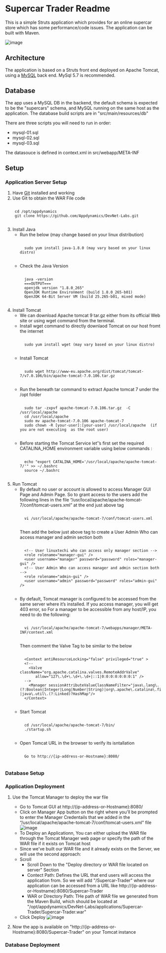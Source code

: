 # Supercar Trader Readme

This is a simple Struts application which provides for an online supercar store which has some performance/code issues. The application can be built with Maven.

![image](doc-images/supercars-home.png)

## Architecture

The application is based on a Struts front end deployed on Apache Tomcat, using a [MySQL](https://www.mysql.com) back end.  MySql 5.7 is recommended.


## Database

The app uses a MySQL DB in the backend, the default schema is expected to be the "supercars" schema, and MySQL running on the same host as the application. The database build scripts are in "src/main/resources/db"

There are three scripts you will need to run in order:

- mysql-01.sql
- mysql-02.sql
- mysql-03.sql

The datasouce is defined in context.xml in src/webapp/META-INF

## Setup

### Application Server Setup

1. Have [Git](https://git-scm.com) installed and working
1. Use Git to obtain the WAR File code
	<pre><code>
	cd /opt/appdynamics
 	git clone https://github.com/Appdynamics/DevNet-Labs.git
 	</code></pre>
1. Install Java
	- Run the below (may change  based on your linux distribution)
		<pre><code>
 		sudo yum install java-1.8.0 (may vary based on your linux distro)
 		</code></pre>
	- Check the Java Version
		<pre><code>
 		java -version
		===OUTPUT===
		openjdk version "1.8.0_265"
		OpenJDK Runtime Environment (build 1.8.0_265-b01)
		OpenJDK 64-Bit Server VM (build 25.265-b01, mixed mode)
 		</code></pre>
1. Install Tomcat
	- We can download Apache tomcat 9 tar.gz either from its official Web site or using wget command from the terminal.
	- Install wget  command to  directly downlaod Tomcat on  our host fromt the internet
		<pre><code>
 		sudo yum install wget (may vary based on your linux distro)
 		</code></pre>
	- Install Tomcat
		<pre><code>
 		sudo wget http://www-eu.apache.org/dist/tomcat/tomcat-7/v7.0.106/bin/apache-tomcat-7.0.106.tar.gz
 		</code></pre>
	- Run the beneath tar command to extract Apache tomcat 7 under the /opt folder
		<pre><code>
 		sudo tar -zxpvf apache-tomcat-7.0.106.tar.gz  -C /usr/local/apache
		cd /usr/local/apache
		sudo mv apache-tomcat-7.0.106 apache-tomcat-7
		sudo chown -R [your-user]:[your-user] /usr/local/apache  (if you are not executing  as the root user)
 		</code></pre>
	- Before starting the Tomcat Service let’’s first set the required CATALINA_HOME environment variable using below commands :
		<pre><code>
		echo "export CATALINA_HOME='/usr/local/apache/apache-tomcat-7/'" >> ~/.bashrc
		source ~/.bashrc
		</code></pre>
1. Run Tomcat
	- By default no user or account is allowed to access Manager GUI Page and Admin Page. So to grant access to the users add the following lines in the file “/usr/local/apache/apache-tomcat-7/conf/tomcat-users.xml” at the end just above </tomcat-users> tag
		<pre><code>
		vi /usr/local/apache/apache-tomcat-7/conf/tomcat-users.xml
		</code></pre>
		Then add the below just above </tomcat-users> tag to create a User Admin Who can access manager and admin section both
		<pre><code>
		&lt;!-- User linuxtechi who can access only manager section --&gt; 
		&lt;role rolename="manager-gui" /&gt; 
		&lt;user username="manager" password="password" roles="manager-gui" /&gt; 
		&lt;!-- User Admin Who can access manager and admin section both --&gt; 
		&lt;role rolename="admin-gui" />
		&lt;user username="admin" password="password" roles="admin-gui" /&gt; 
		</code></pre>
	- By default, Tomcat manager is configured to be accessed from the same server where it’s installed. If you access manager, you will get 403 error, so For a manager to be accessible from any host/IP, you need to do the following:
		<pre><code>
		vi /usr/local/apache/apache-tomcat-7/webapps/manager/META-INF/context.xml
		</code></pre>
		Then comment the Valve Tag to be  similar  to  the below
		<pre><code>
		&lt;Context antiResourceLocking="false" privileged="true" &gt;
		&lt;!--
		  &lt;Valve className="org.apache.catalina.valves.RemoteAddrValve"
			 allow="127\.\d+\.\d+\.\d+|::1|0:0:0:0:0:0:0:1" /&gt;
		-->
		  &lt;Manager sessionAttributeValueClassNameFilter="java\.lang\.(?:Boolean|Integer|Long|Number|String)|org\.apache\.catalina\.filters\.CsrfPreventionFilter\$LruCache(?:\$1)?|java\.util\.(?:Linked)?HashMap"/&gt;
		&lt;/Context&gt;
		</code></pre>
	- Start Tomcat
		<pre><code>
		cd /usr/local/apache/apache-tomcat-7/bin/
		./startup.sh
		</code></pre>
	- Open Tomcat URL in the browser to verify its isntallation
		<pre><code>
		Go to http://{ip-address-or-Hostname}:8080/
		</code></pre>

### Database Setup

### Application Deployment
1. Use the Tomcat Manager to deploy the war file
   - Go to Tomcat GUI at http://{ip-address-or-Hostname}:8080/
   - Click  on Manager App button on the right where  you'll be prompted to enter the Manager Credentails that we added in the “/usr/local/apache/apache-tomcat-7/conf/tomcat-users.xml” file  
   ![image](doc-images/Tomcat-Homepage.png)
   - To Deploy an Applicationn, You can either upload the WAR file through the Tomcat Manager web page or specify the path of the WAR file if it exists on Tomcat host
   - Since we've built our WAR file and it already  exists on the Server, we will use the second approach: 
   	- Scroll
		 - Scroll Down to the "Deploy directory or WAR file located on server" Section
		 - Contect Path: Defines the URL that end users will access the application from. So we will add "/Supercar-Trader" where our application can be accessed from a URL like http://{ip-address-or-Hostname}:8080/Supercar-Trader
		 - WAR or Directory Path: THe path of WAR file we generated from the Maven Build, which should be located at "/opt/appdynamics/DevNet-Labs/applications/Supercar-Trader/Supercar-Trader.war"
	-  Click  Deploy
	 ![image](doc-images/Tomcat-WAR-Deployment.png)
	
1. Now the app is available on "http://{ip-address-or-Hostname}:8080/Supercar-Trader" on your Tomcat instance

### Database Deployment
	
